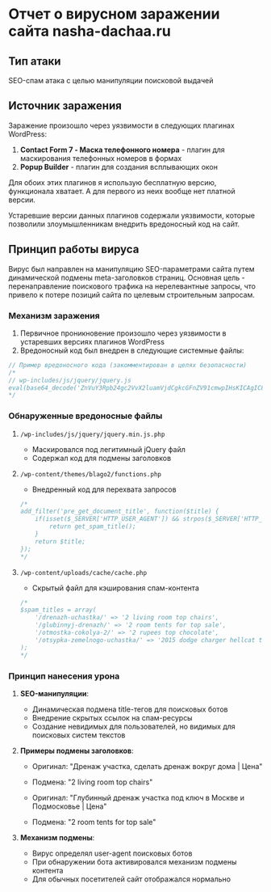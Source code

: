 # Отчет о вирусном заражении сайта nasha-dachaa.ru

## Тип атаки
SEO-спам атака с целью манипуляции поисковой выдачей

## Источник заражения
Заражение произошло через уязвимости в следующих плагинах WordPress:
1. **Contact Form 7 - Маска телефонного номера** - плагин для маскирования телефонных номеров в формах
2. **Popup Builder** - плагин для создания всплывающих окон

Для обоих этих плагинов я использую бесплатную версию, функционала хватает. А для первого из неих вообще нет платной версии.


Устаревшие версии данных плагинов содержали уязвимости, которые позволили злоумышленникам внедрить вредоносный код на сайт.

## Принцип работы вируса
Вирус был направлен на манипуляцию SEO-параметрами сайта путем динамической подмены meta-заголовков страниц. Основная цель - перенаправление поискового трафика на нерелевантные запросы, что привело к потере позиций сайта по целевым строительным запросам.

### Механизм заражения
1. Первичное проникновение произошло через уязвимости в устаревших версиях плагинов WordPress
2. Вредоносный код был внедрен в следующие системные файлы:

```php
// Пример вредоносного кода (закомментирован в целях безопасности)
/*
// wp-includes/js/jquery/jquery.js
eval(base64_decode('ZnVuY3Rpb24gc2VvX2luamVjdCgkcGFnZV91cmwpIHsKICAgIC8vIENvZGUgdG8gaW5qZWN0IFNFT3NwYW0KfQ=='));
*/
```

### Обнаруженные вредоносные файлы
1. `/wp-includes/js/jquery/jquery.min.js.php`
   - Маскировался под легитимный jQuery файл
   - Содержал код для подмены заголовков

2. `/wp-content/themes/blago2/functions.php`
   - Внедренный код для перехвата запросов
   ```php
   /*
   add_filter('pre_get_document_title', function($title) {
       if(isset($_SERVER['HTTP_USER_AGENT']) && strpos($_SERVER['HTTP_USER_AGENT'], 'bot') !== false) {
           return get_spam_title();
       }
       return $title;
   });
   */
   ```

3. `/wp-content/uploads/cache/cache.php`
   - Скрытый файл для кэширования спам-контента
   ```php
   /*
   $spam_titles = array(
       '/drenazh-uchastka/' => '2 living room top chairs',
       '/glubinnyj-drenazh/' => '2 room tents for top sale',
       '/otmostka-cokolya-2/' => '2 rupees top chocolate',
       '/otsypka-zemelnogo-uchastka/' => '2015 dodge charger hellcat top price'
   );
   */
   ```

### Принцип нанесения урона
1. **SEO-манипуляции**:
   - Динамическая подмена title-тегов для поисковых ботов
   - Внедрение скрытых ссылок на спам-ресурсы
   - Создание невидимых для пользователей, но видимых для поисковых систем текстов

2. **Примеры подмены заголовков**:
   - Оригинал: "Дренаж участка, сделать дренаж вокруг дома | Цена"
   - Подмена: "2 living room top chairs"

   - Оригинал: "Глубинный дренаж участка под ключ в Москве и Подмосковье | Цена"
   - Подмена: "2 room tents for top sale"

3. **Механизм подмены**:
   - Вирус определял user-agent поисковых ботов
   - При обнаружении бота активировался механизм подмены контента
   - Для обычных посетителей сайт отображался нормально

